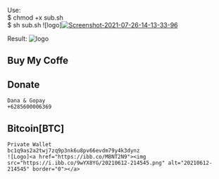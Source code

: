 Use:<br />
$ chmod +x sub.sh <br />
$ sh sub.sh
![logo]<a href="https://ibb.co/4s3dGxQ"><img src="https://i.ibb.co/DGTpynq/Screenshot-2021-07-26-14-13-33-96.png" alt="Screenshot-2021-07-26-14-13-33-96" border="0"></a>


Result:
![logo](https://raw.githubusercontent.com/meicookies/subdomainfinder/main/view1.png)

## Buy My Coffe 
## Donate 
```
Dana & Gopay 
+6285600006369
```
## Bitcoin[BTC]
```
Private Wallet
bc1q9as2a2twj7zq9p3nk6u8pv66evdm79y4k3dynz
![Logo]<a href="https://ibb.co/M8NT2N9"><img src="https://i.ibb.co/9wYX8YG/20210612-214545.png" alt="20210612-214545" border="0"></a>
```
